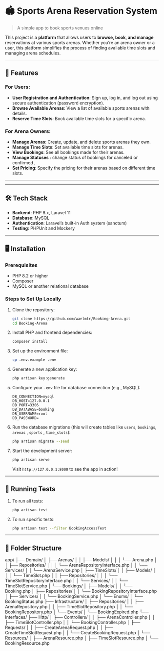 # 🏟️ Sports Arena Reservation System
> A simple app to book sports venues online

This project is a **platform** that allows users to **browse, book, and manage** reservations at various sports arenas. Whether you’re an arena owner or a user, this platform simplifies the process of finding available time slots and managing arena schedules.

---

## 📌 Features

### For **Users**:
- **User Registration and Authentication**: Sign up, log in, and log out using secure authentication (password encryption).
- **Browse Available Arenas**: View a list of available sports arenas with details.
- **Reserve Time Slots**: Book available time slots for a specific arena.

### For **Arena Owners**:
- **Manage Arenas**: Create, update, and delete sports arenas they own.
- **Manage Time Slots**: Set available time slots for arenas.
- **View Bookings**: See all bookings made for their arenas.
- **Manage Statuses** : change status of bookings for canceled or confirmed ,
- **Set Pricing**: Specify the pricing for their arenas based on different time slots.
---
---

## 🛠️ Tech Stack

- **Backend**: PHP 8.x, Laravel 11
- **Database**: MySQL
- **Authentication**: Laravel’s built-in Auth system (sanctum)
- **Testing**: PHPUnit and Mockery

---

## 🖥️ Installation

### **Prerequisites**
- PHP 8.2 or higher
- Composer
- MySQL or another relational database

### **Steps to Set Up Locally**

1. Clone the repository:

    ```bash
    git clone https://github.com/waelmtr/Booking-Arena.git
    cd Booking-Arena
    ```

2. Install PHP and frontend dependencies:

    ```bash
    composer install
    ```

3. Set up the environment file:

    ```bash
    cp .env.example .env
    ```

4. Generate a new application key:

    ```bash
    php artisan key:generate
    ```

5. Configure your `.env` file for database connection (e.g., MySQL):

    ```env
    DB_CONNECTION=mysql
    DB_HOST=127.0.0.1
    DB_PORT=3306
    DB_DATABASE=booking
    DB_USERNAME=root
    DB_PASSWORD=
    ```

6. Run the database migrations (this will create tables like `users`, `bookings`, `arenas` , `sports` , `time_slots`):

    ```bash
    php artisan migrate --seed
    ```

7. Start the development server:

    ```bash
    php artisan serve
    ```

   Visit `http://127.0.0.1:8000` to see the app in action!

---

## 🧪 Running Tests

1. To run all tests:

    ```bash
    php artisan test
    ```

2. To run specific tests:

    ```bash
    php artisan test --filter BookingAccessTest
    ```

---

## 📂 Folder Structure

app/
├── Domain/
│   ├── Arenas/
│   │   ├── Models/
│   │   │   └── Arena.php
│   │   ├── Repositories/
│   │   │   └── ArenaRepositoryInterface.php
│   │   └── Services/
│   │       └── ArenaService.php
│   ├── TimeSlots/
│   │   ├── Models/
│   │   │   └── TimeSlot.php
│   │   ├── Repositories/
│   │   │   └── TimeSlotRepositoryInterface.php
│   │   └── Services/
│   │       └── TimeSlotService.php
│   └── Bookings/
│       ├── Models/
│       │   └── Booking.php
│       ├── Repositories/
│       │   └── BookingRepositoryInterface.php
│       ├── Services/
│       │   └── BookingService.php
│       └── Enums/
│           └── BookingStatus.php
├── Infrastructure/
│   ├── Repositories/
│   │   ├── ArenaRepository.php
│   │   ├── TimeSlotRepository.php
│   │   └── BookingRepository.php
│   └── Events/
│       └── BookingExpired.php
└── Interfaces/
    ├── Http/
    │   ├── Controllers/
    │   │   ├── ArenaController.php
    │   │   ├── TimeSlotController.php
    │   │   └── BookingController.php
    │   ├── Requests/
    │   │   ├── CreateArenaRequest.php
    │   │   ├── CreateTimeSlotRequest.php
    │   │   └── CreateBookingRequest.php
    │   └── Resources/
    │       ├── ArenaResource.php
    │       ├── TimeSlotResource.php
    │       └── BookingResource.php

